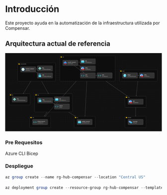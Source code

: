 # Introducción

Este proyecto ayuda en la automatización de la infraestructura utilizada por Compensar.

## Arquitectura actual de referencia

![Arquitectura](Docs/Actual.png)

### Pre Requesitos

Azure CLI
Bicep

### Despliegue

```powershell
az group create --name rg-hub-compensar --location "Central US"

az deployment group create --resource-group rg-hub-compensar --template-file "main.bicep" --parameters "@parameters/project.parameters.json" --parameters "@parameters/afw.parameters.json" --parameters "@parameters/afwpcr.parameters.json" --parameters "@parameters/vnet.parameters.json" --parameters "@parameters/tags.parameters.json" --what-if
```